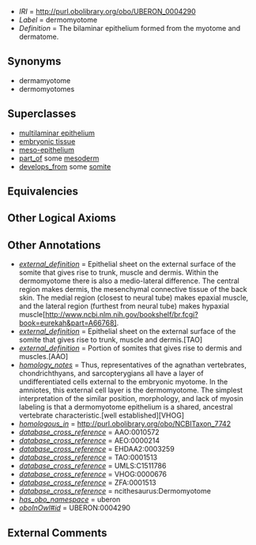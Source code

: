  * *IRI* = http://purl.obolibrary.org/obo/UBERON_0004290
 * *Label* = dermomyotome
 * *Definition* = The bilaminar epithelium formed from the myotome and dermatome.

## Synonyms

 * dermamyotome
 * dermomyotomes

## Superclasses

 * [multilaminar epithelium](../../UBERON/86/UBERON_0000486.md)
 * [embryonic tissue](../../UBERON/91/UBERON_0005291.md)
 * [meso-epithelium](../../UBERON/75/UBERON_0012275.md)
 * [part_of](../../BFO/50/BFO_0000050.md) some [mesoderm](../../UBERON/26/UBERON_0000926.md)
 * [develops_from](../../RO/02/RO_0002202.md) some [somite](../../UBERON/29/UBERON_0002329.md)

## Equivalencies


## Other Logical Axioms


## Other Annotations

 * *[external_definition](../../UBPROP/01/UBPROP_0000001.md)* = Epithelial sheet on the external surface of the somite that gives rise to trunk, muscle and dermis. Within the dermomyotome there is also a medio-lateral difference. The central region makes dermis, the mesenchymal connective tissue of the back skin. The medial region (closest to neural tube) makes epaxial muscle, and the lateral region (furthest from neural tube) makes hypaxial muscle[http://www.ncbi.nlm.nih.gov/bookshelf/br.fcgi?book=eurekah&part=A66768].
 * *[external_definition](../../UBPROP/01/UBPROP_0000001.md)* = Epithelial sheet on the external surface of the somite that gives rise to trunk, muscle and dermis.[TAO]
 * *[external_definition](../../UBPROP/01/UBPROP_0000001.md)* = Portion of somites that gives rise to dermis and muscles.[AAO]
 * *[homology_notes](../../UBPROP/03/UBPROP_0000003.md)* = Thus, representatives of the agnathan vertebrates, chondrichthyans, and sarcopterygians all have a layer of undifferentiated cells external to the embryonic myotome. In the amniotes, this external cell layer is the dermomyotome. The simplest interpretation of the similar position, morphology, and lack of myosin labeling is that a dermomyotome epithelium is a shared, ancestral vertebrate characteristic.[well established][VHOG]
 * *[homologous_in](../../core#homologous/in/core#homologous_in.md)* = http://purl.obolibrary.org/obo/NCBITaxon_7742
 * *[database_cross_reference](../../ef/oboInOwl#hasDbXref.md)* = AAO:0010572
 * *[database_cross_reference](../../ef/oboInOwl#hasDbXref.md)* = AEO:0000214
 * *[database_cross_reference](../../ef/oboInOwl#hasDbXref.md)* = EHDAA2:0003259
 * *[database_cross_reference](../../ef/oboInOwl#hasDbXref.md)* = TAO:0001513
 * *[database_cross_reference](../../ef/oboInOwl#hasDbXref.md)* = UMLS:C1511786
 * *[database_cross_reference](../../ef/oboInOwl#hasDbXref.md)* = VHOG:0000676
 * *[database_cross_reference](../../ef/oboInOwl#hasDbXref.md)* = ZFA:0001513
 * *[database_cross_reference](../../ef/oboInOwl#hasDbXref.md)* = ncithesaurus:Dermomyotome
 * *[has_obo_namespace](../../ce/oboInOwl#hasOBONamespace.md)* = uberon
 * *[oboInOwl#id](../../id/oboInOwl#id.md)* = UBERON:0004290

## External Comments

